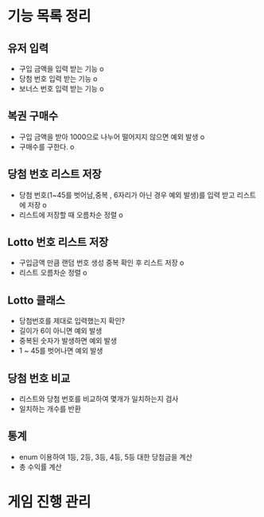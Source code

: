 # 기능 목록 정리

## 유저 입력
- 구입 금액을 입력 받는 기능 o
- 당첨 번호 입력 받는 기능 o
- 보너스 번호 입력 받는 기능 o

## 복권 구매수
- 구입 금액을 받아 1000으로 나누어 떨어지지 않으면 예외 발생 o
- 구매수를 구한다. o

## 당첨 번호 리스트 저장
- 당첨 번호(1~45를 벗어남,중복 , 6자리가 아닌 경우 예외 발생)를 입력 받고 리스트에 저장 o
- 리스트에 저장할 때 오름차순 정렬 o

## Lotto 번호 리스트 저장
- 구입금액 만큼 랜덤 번호 생성 중복 확인 후 리스트 저장 o
- 리스트 오름차순 정렬 o

## Lotto 클래스
- 당첨번호를 제대로 입력했는지 확인?
- 길이가 6이 아니면 예외 발생
- 중복된 숫자가 발생하면 예외 발생
- 1 ~ 45를 벗어나면 예외 발생

## 당첨 번호 비교
- 리스트와 당첨 번호를 비교하여 몇개가 일치하는지 검사
- 일치하는 개수를 반환


## 통계
- enum 이용하여 1등, 2등, 3등, 4등, 5등 대한 당첨금을 계산
- 총 수익률 계산

# 게임 진행 관리
